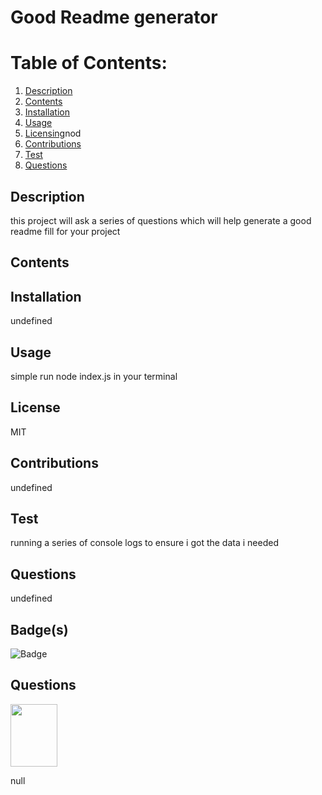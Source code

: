 
  # Good Readme generator
  # Table of Contents:
  1. [Description](#description)
  2. [Contents](#contents)
  3. [Installation](#installation)
  4. [Usage](#usage)
  5. [Licensing](#license)nod
  6. [Contributions](#contributions)
  7. [Test](#test)
  8. [Questions](#questions)
  ## Description
  this project will ask a series of questions which will help generate a good readme fill for your project 
  ## Contents
  
  ## Installation
  undefined
  ## Usage
  simple run node index.js in your terminal
  ## License
  MIT
  ## Contributions
  undefined
  ## Test
  running a series of console logs to ensure i got the data i needed
  ## Questions
  undefined
  ## Badge(s)
  ![Badge](https://img.shields.io/npm/v/axios?style=plastic)
  ## Questions
  <img src="https://avatars0.githubusercontent.com/u/59719170?v=4" height="100" width="75">
  
  null
  